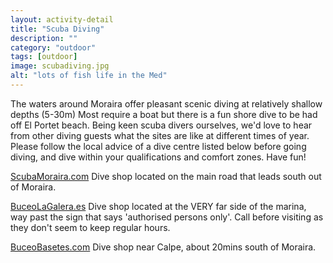 ```yaml
---
layout: activity-detail
title: "Scuba Diving"
description: ""
category: "outdoor"
tags: [outdoor]
image: scubadiving.jpg
alt: "lots of fish life in the Med"
---
```



The waters around Moraira offer pleasant scenic diving at relatively shallow depths (5-30m) Most require a boat but there is a fun shore dive to be had off El Portet beach.  <!-- more -->Being keen scuba divers ourselves, we'd love to hear from other diving guests what the sites are like at different times of year. Please follow the local advice of a dive centre listed below before going diving, and dive within your qualifications and comfort zones. Have fun!


<p>
<a href="http://www.scubamoraira.com/home.php">ScubaMoraira.com</a>	Dive shop located on the main road that leads south out of Moraira. 
</p>

<p>
<a href="http://www.buceolagalera.es/">BuceoLaGalera.es</a>	Dive shop located at the VERY far side of the marina, way past the sign that says 'authorised persons only'. Call before visiting as they don't seem to keep regular hours.
</p>

<p>
<a href="http://www.buceobasetes.com/">BuceoBasetes.com</a>	Dive shop near Calpe, about 20mins south of Moraira. 
</p>